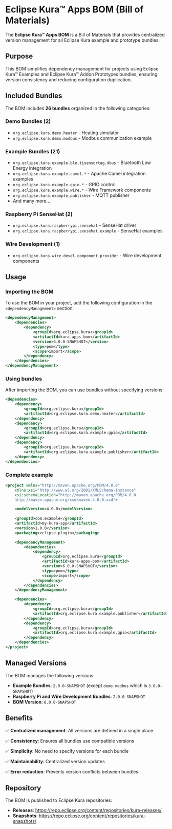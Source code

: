 # Eclipse Kura™ Apps BOM (Bill of Materials)

The **Eclipse Kura™ Apps BOM** is a Bill of Materials that provides centralized version management for all Eclipse Kura example and prototype bundles.

## Purpose

This BOM simplifies dependency management for projects using Eclipse Kura™ Examples and Eclipse Kura™ Addon Prototypes bundles, ensuring version consistency and reducing configuration duplication.

## Included Bundles

The BOM includes **26 bundles** organized in the following categories:

### Demo Bundles (2)
- `org.eclipse.kura.demo.heater` - Heating simulator
- `org.eclipse.kura.demo.modbus` - Modbus communication example

### Example Bundles (21)
- `org.eclipse.kura.example.ble.tisensortag.dbus` - Bluetooth Low Energy integration
- `org.eclipse.kura.example.camel.*` - Apache Camel integration examples
- `org.eclipse.kura.example.gpio.*` - GPIO control
- `org.eclipse.kura.example.wire.*` - Wire Framework components
- `org.eclipse.kura.example.publisher` - MQTT publisher
- And many more...

### Raspberry Pi SenseHat (2)
- `org.eclipse.kura.raspberrypi.sensehat` - SenseHat driver
- `org.eclipse.kura.raspberrypi.sensehat.example` - SenseHat examples

### Wire Development (1)
- `org.eclipse.kura.wire.devel.component.provider` - Wire development components

## Usage

### Importing the BOM

To use the BOM in your project, add the following configuration in the `<dependencyManagement>` section:

```xml
<dependencyManagement>
    <dependencies>
        <dependency>
            <groupId>org.eclipse.kura</groupId>
            <artifactId>kura-apps-bom</artifactId>
            <version>6.0.0-SNAPSHOT</version>
            <type>pom</type>
            <scope>import</scope>
        </dependency>
    </dependencies>
</dependencyManagement>
```

### Using bundles

After importing the BOM, you can use bundles without specifying versions:

```xml
<dependencies>
    <dependency>
        <groupId>org.eclipse.kura</groupId>
        <artifactId>org.eclipse.kura.demo.heater</artifactId>
    </dependency>
    <dependency>
        <groupId>org.eclipse.kura</groupId>
        <artifactId>org.eclipse.kura.example.gpio</artifactId>
    </dependency>
    <dependency>
        <groupId>org.eclipse.kura</groupId>
        <artifactId>org.eclipse.kura.example.publisher</artifactId>
    </dependency>
</dependencies>
```

### Complete example

```xml
<project xmlns="http://maven.apache.org/POM/4.0.0"
    xmlns:xsi="http://www.w3.org/2001/XMLSchema-instance"
    xsi:schemaLocation="http://maven.apache.org/POM/4.0.0 
    http://maven.apache.org/xsd/maven-4.0.0.xsd">

    <modelVersion>4.0.0</modelVersion>
    
    <groupId>com.example</groupId>
    <artifactId>my-kura-app</artifactId>
    <version>1.0.0</version>
    <packaging>eclipse-plugin</packaging>

    <dependencyManagement>
        <dependencies>
            <dependency>
                <groupId>org.eclipse.kura</groupId>
                <artifactId>kura-apps-bom</artifactId>
                <version>6.0.0-SNAPSHOT</version>
                <type>pom</type>
                <scope>import</scope>
            </dependency>
        </dependencies>
    </dependencyManagement>

    <dependencies>
        <dependency>
            <groupId>org.eclipse.kura</groupId>
            <artifactId>org.eclipse.kura.example.publisher</artifactId>
        </dependency>
        <dependency>
            <groupId>org.eclipse.kura</groupId>
            <artifactId>org.eclipse.kura.example.gpio</artifactId>
        </dependency>
    </dependencies>
</project>
```

## Managed Versions

The BOM manages the following versions:

- **Example Bundles**: `2.0.0-SNAPSHOT` (except `demo.modbus` which is `3.0.0-SNAPSHOT`)
- **Raspberry Pi and Wire Development Bundles**: `2.0.0-SNAPSHOT`
- **BOM Version**: `6.0.0-SNAPSHOT`

## Benefits

✅ **Centralized management**: All versions are defined in a single place

✅ **Consistency**: Ensures all bundles use compatible versions

✅ **Simplicity**: No need to specify versions for each bundle

✅ **Maintainability**: Centralized version updates

✅ **Error reduction**: Prevents version conflicts between bundles

## Repository

The BOM is published to Eclipse Kura repositories:

- **Releases**: https://repo.eclipse.org/content/repositories/kura-releases/
- **Snapshots**: https://repo.eclipse.org/content/repositories/kura-snapshots/


